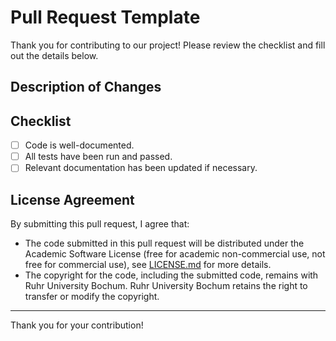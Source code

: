 # Pull Request Template

Thank you for contributing to our project! Please review the checklist and fill out the details below.

## Description of Changes

<!-- Provide a brief description of the changes made in this pull request. -->

## Checklist

- [ ] Code is well-documented.
- [ ] All tests have been run and passed.
- [ ] Relevant documentation has been updated if necessary.

## License Agreement

By submitting this pull request, I agree that:
- The code submitted in this pull request will be distributed under the Academic Software License (free for academic non-commercial use, not free for commercial use), see [LICENSE.md](https://github.com/ICAMS/python-ace/blob/master/LICENSE.md) for more details.
- The copyright for the code, including the submitted code, remains with Ruhr University Bochum.  Ruhr University Bochum retains the right to transfer or modify the copyright.

---

Thank you for your contribution!
